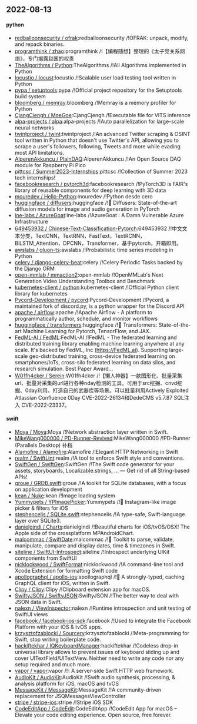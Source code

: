 ## 2022-08-13

#### python
* [redballoonsecurity / ofrak](https://github.com/redballoonsecurity/ofrak):redballoonsecurity /!OFRAK: unpack, modify, and repack binaries.
* [programthink / zhao](https://github.com/programthink/zhao):programthink /!【编程随想】整理的《太子党关系网络》，专门揭露赵国的权贵
* [TheAlgorithms / Python](https://github.com/TheAlgorithms/Python):TheAlgorithms /!All Algorithms implemented in Python
* [locustio / locust](https://github.com/locustio/locust):locustio /!Scalable user load testing tool written in Python
* [pypa / setuptools](https://github.com/pypa/setuptools):pypa /!Official project repository for the Setuptools build system
* [bloomberg / memray](https://github.com/bloomberg/memray):bloomberg /!Memray is a memory profiler for Python
* [CjangCjengh / MoeGoe](https://github.com/CjangCjengh/MoeGoe):CjangCjengh /!Executable file for VITS inference
* [alpa-projects / alpa](https://github.com/alpa-projects/alpa):alpa-projects /!Auto parallelization for large-scale neural networks
* [twintproject / twint](https://github.com/twintproject/twint):twintproject /!An advanced Twitter scraping & OSINT tool written in Python that doesn't use Twitter's API, allowing you to scrape a user's followers, following, Tweets and more while evading most API limitations.
* [AlperenAkkuncu / PlainDAQ](https://github.com/AlperenAkkuncu/PlainDAQ):AlperenAkkuncu /!An Open Source DAQ module for Raspberry Pi Pico
* [pittcsc / Summer2023-Internships](https://github.com/pittcsc/Summer2023-Internships):pittcsc /!Collection of Summer 2023 tech internships!
* [facebookresearch / pytorch3d](https://github.com/facebookresearch/pytorch3d):facebookresearch /!PyTorch3D is FAIR's library of reusable components for deep learning with 3D data
* [mouredev / Hello-Python](https://github.com/mouredev/Hello-Python):mouredev /!Python desde cero
* [huggingface / diffusers](https://github.com/huggingface/diffusers):huggingface /!🤗
Diffusers: State-of-the-art diffusion models for image and audio generation in PyTorch
* [ine-labs / AzureGoat](https://github.com/ine-labs/AzureGoat):ine-labs /!AzureGoat : A Damn Vulnerable Azure Infrastructure
* [649453932 / Chinese-Text-Classification-Pytorch](https://github.com/649453932/Chinese-Text-Classification-Pytorch):649453932 /!中文文本分类，TextCNN，TextRNN，FastText，TextRCNN，BiLSTM_Attention，DPCNN，Transformer，基于pytorch，开箱即用。
* [awslabs / gluon-ts](https://github.com/awslabs/gluon-ts):awslabs /!Probabilistic time series modeling in Python
* [celery / django-celery-beat](https://github.com/celery/django-celery-beat):celery /!Celery Periodic Tasks backed by the Django ORM
* [open-mmlab / mmaction2](https://github.com/open-mmlab/mmaction2):open-mmlab /!OpenMMLab's Next Generation Video Understanding Toolbox and Benchmark
* [kubernetes-client / python](https://github.com/kubernetes-client/python):kubernetes-client /!Official Python client library for kubernetes
* [Pycord-Development / pycord](https://github.com/Pycord-Development/pycord):Pycord-Development /!Pycord, a maintained fork of discord.py, is a python wrapper for the Discord API
* [apache / airflow](https://github.com/apache/airflow):apache /!Apache Airflow - A platform to programmatically author, schedule, and monitor workflows
* [huggingface / transformers](https://github.com/huggingface/transformers):huggingface /!🤗
Transformers: State-of-the-art Machine Learning for Pytorch, TensorFlow, and JAX.
* [FedML-AI / FedML](https://github.com/FedML-AI/FedML):FedML-AI /!FedML - The federated learning and distributed training library enabling machine learning anywhere at any scale. It's backed by FedML, Inc (https://FedML.ai). Supporting large-scale geo-distributed training, cross-device federated learning on smartphones/IoTs, cross-silo federated learning on data silos, and research simulation. Best Paper Award…
* [W01fh4cker / Serein](https://github.com/W01fh4cker/Serein):W01fh4cker /!【懒人神器】一款图形化、批量采集url、批量对采集的url进行各种nday检测的工具。可用于src挖掘、cnvd挖掘、0day利用、打造自己的武器库等场景。可以批量利用Actively Exploited Atlassian Confluence 0Day CVE-2022-26134和DedeCMS v5.7.87 SQL注入 CVE-2022-23337。

#### swift
* [Moya / Moya](https://github.com/Moya/Moya):Moya /!Network abstraction layer written in Swift.
* [MikeWang000000 / PD-Runner-Revived](https://github.com/MikeWang000000/PD-Runner-Revived):MikeWang000000 /!PD-Runner (Parallels Desktop) 补档
* [Alamofire / Alamofire](https://github.com/Alamofire/Alamofire):Alamofire /!Elegant HTTP Networking in Swift
* [realm / SwiftLint](https://github.com/realm/SwiftLint):realm /!A tool to enforce Swift style and conventions.
* [SwiftGen / SwiftGen](https://github.com/SwiftGen/SwiftGen):SwiftGen /!The Swift code generator for your assets, storyboards, Localizable.strings, … — Get rid of all String-based APIs!
* [groue / GRDB.swift](https://github.com/groue/GRDB.swift):groue /!A toolkit for SQLite databases, with a focus on application development
* [kean / Nuke](https://github.com/kean/Nuke):kean /!Image loading system
* [Yummypets / YPImagePicker](https://github.com/Yummypets/YPImagePicker):Yummypets /!📸
Instagram-like image picker & filters for iOS
* [stephencelis / SQLite.swift](https://github.com/stephencelis/SQLite.swift):stephencelis /!A type-safe, Swift-language layer over SQLite3.
* [danielgindi / Charts](https://github.com/danielgindi/Charts):danielgindi /!Beautiful charts for iOS/tvOS/OSX! The Apple side of the crossplatform MPAndroidChart.
* [malcommac / SwiftDate](https://github.com/malcommac/SwiftDate):malcommac /!🐔
Toolkit to parse, validate, manipulate, compare and display dates, time & timezones in Swift.
* [siteline / SwiftUI-Introspect](https://github.com/siteline/SwiftUI-Introspect):siteline /!Introspect underlying UIKit components from SwiftUI
* [nicklockwood / SwiftFormat](https://github.com/nicklockwood/SwiftFormat):nicklockwood /!A command-line tool and Xcode Extension for formatting Swift code
* [apollographql / apollo-ios](https://github.com/apollographql/apollo-ios):apollographql /!📱
A strongly-typed, caching GraphQL client for iOS, written in Swift.
* [Clipy / Clipy](https://github.com/Clipy/Clipy):Clipy /!Clipboard extension app for macOS.
* [SwiftyJSON / SwiftyJSON](https://github.com/SwiftyJSON/SwiftyJSON):SwiftyJSON /!The better way to deal with JSON data in Swift.
* [nalexn / ViewInspector](https://github.com/nalexn/ViewInspector):nalexn /!Runtime introspection and unit testing of SwiftUI views
* [facebook / facebook-ios-sdk](https://github.com/facebook/facebook-ios-sdk):facebook /!Used to integrate the Facebook Platform with your iOS & tvOS apps.
* [krzysztofzablocki / Sourcery](https://github.com/krzysztofzablocki/Sourcery):krzysztofzablocki /!Meta-programming for Swift, stop writing boilerplate code.
* [hackiftekhar / IQKeyboardManager](https://github.com/hackiftekhar/IQKeyboardManager):hackiftekhar /!Codeless drop-in universal library allows to prevent issues of keyboard sliding up and cover UITextField/UITextView. Neither need to write any code nor any setup required and much more.
* [vapor / vapor](https://github.com/vapor/vapor):vapor /!💧
A server-side Swift HTTP web framework.
* [AudioKit / AudioKit](https://github.com/AudioKit/AudioKit):AudioKit /!Swift audio synthesis, processing, & analysis platform for iOS, macOS and tvOS
* [MessageKit / MessageKit](https://github.com/MessageKit/MessageKit):MessageKit /!A community-driven replacement for JSQMessagesViewController
* [stripe / stripe-ios](https://github.com/stripe/stripe-ios):stripe /!Stripe iOS SDK
* [CodeEditApp / CodeEdit](https://github.com/CodeEditApp/CodeEdit):CodeEditApp /!CodeEdit App for macOS – Elevate your code editing experience. Open source, free forever.
